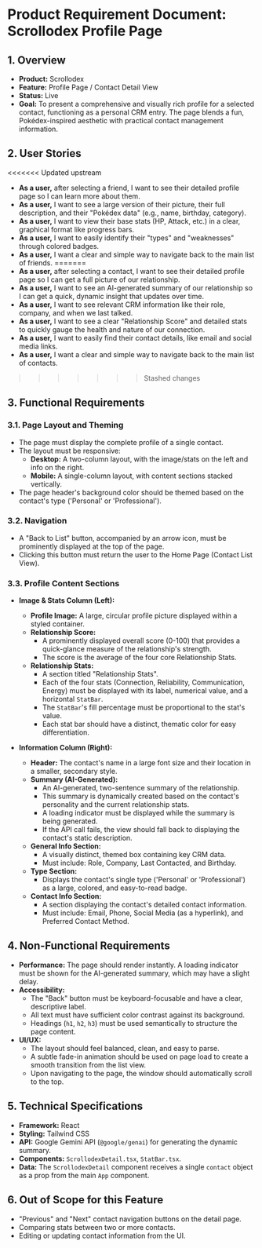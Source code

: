 # Product Requirement Document: Scrollodex Profile Page

## 1. Overview

- **Product:** Scrollodex
- **Feature:** Profile Page / Contact Detail View
- **Status:** Live
- **Goal:** To present a comprehensive and visually rich profile for a selected contact, functioning as a personal CRM entry. The page blends a fun, Pokédex-inspired aesthetic with practical contact management information.

## 2. User Stories

<<<<<<< Updated upstream
- **As a user,** after selecting a friend, I want to see their detailed profile page so I can learn more about them.
- **As a user,** I want to see a large version of their picture, their full description, and their "Pokédex data" (e.g., name, birthday, category).
- **As a user,** I want to view their base stats (HP, Attack, etc.) in a clear, graphical format like progress bars.
- **As a user,** I want to easily identify their "types" and "weaknesses" through colored badges.
- **As a user,** I want a clear and simple way to navigate back to the main list of friends.
=======
- **As a user,** after selecting a contact, I want to see their detailed profile page so I can get a full picture of our relationship.
- **As a user,** I want to see an AI-generated summary of our relationship so I can get a quick, dynamic insight that updates over time.
- **As a user,** I want to see relevant CRM information like their role, company, and when we last talked.
- **As a user,** I want to see a clear "Relationship Score" and detailed stats to quickly gauge the health and nature of our connection.
- **As a user,** I want to easily find their contact details, like email and social media links.
- **As a user,** I want a clear and simple way to navigate back to the main list of contacts.
>>>>>>> Stashed changes

## 3. Functional Requirements

### 3.1. Page Layout and Theming
- The page must display the complete profile of a single contact.
- The layout must be responsive:
  - **Desktop:** A two-column layout, with the image/stats on the left and info on the right.
  - **Mobile:** A single-column layout, with content sections stacked vertically.
- The page header's background color should be themed based on the contact's type ('Personal' or 'Professional').

### 3.2. Navigation
- A "Back to List" button, accompanied by an arrow icon, must be prominently displayed at the top of the page.
- Clicking this button must return the user to the Home Page (Contact List View).

### 3.3. Profile Content Sections

- **Image & Stats Column (Left):**
  - **Profile Image:** A large, circular profile picture displayed within a styled container.
  - **Relationship Score:**
    - A prominently displayed overall score (0-100) that provides a quick-glance measure of the relationship's strength.
    - The score is the average of the four core Relationship Stats.
  - **Relationship Stats:**
    - A section titled "Relationship Stats".
    - Each of the four stats (Connection, Reliability, Communication, Energy) must be displayed with its label, numerical value, and a horizontal `StatBar`.
    - The `StatBar`'s fill percentage must be proportional to the stat's value.
    - Each stat bar should have a distinct, thematic color for easy differentiation.

- **Information Column (Right):**
  - **Header:** The contact's name in a large font size and their location in a smaller, secondary style.
  - **Summary (AI-Generated):**
    - An AI-generated, two-sentence summary of the relationship.
    - This summary is dynamically created based on the contact's personality and the current relationship stats.
    - A loading indicator must be displayed while the summary is being generated.
    - If the API call fails, the view should fall back to displaying the contact's static description.
  - **General Info Section:**
    - A visually distinct, themed box containing key CRM data.
    - Must include: Role, Company, Last Contacted, and Birthday.
  - **Type Section:**
    - Displays the contact's single type ('Personal' or 'Professional') as a large, colored, and easy-to-read badge.
  - **Contact Info Section:**
    - A section displaying the contact's detailed contact information.
    - Must include: Email, Phone, Social Media (as a hyperlink), and Preferred Contact Method.

## 4. Non-Functional Requirements

- **Performance:** The page should render instantly. A loading indicator must be shown for the AI-generated summary, which may have a slight delay.
- **Accessibility:**
  - The "Back" button must be keyboard-focusable and have a clear, descriptive label.
  - All text must have sufficient color contrast against its background.
  - Headings (`h1`, `h2`, `h3`) must be used semantically to structure the page content.
- **UI/UX:**
  - The layout should feel balanced, clean, and easy to parse.
  - A subtle fade-in animation should be used on page load to create a smooth transition from the list view.
  - Upon navigating to the page, the window should automatically scroll to the top.

## 5. Technical Specifications

- **Framework:** React
- **Styling:** Tailwind CSS
- **API:** Google Gemini API (`@google/genai`) for generating the dynamic summary.
- **Components:** `ScrollodexDetail.tsx`, `StatBar.tsx`.
- **Data:** The `ScrollodexDetail` component receives a single `contact` object as a prop from the main `App` component.

## 6. Out of Scope for this Feature

- "Previous" and "Next" contact navigation buttons on the detail page.
- Comparing stats between two or more contacts.
- Editing or updating contact information from the UI.